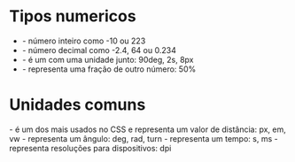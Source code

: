 # Tipos numericos

* <integer>             - número inteiro como -10 ou 223
* <number>              - número decimal como -2.4, 64 ou 0.234
* <dimension>           - é um <number> com uma unidade junto: 90deg, 2s, 8px
* <percentage>          - representa uma fração de outro número: 50%

# Unidades comuns
<length>                - é um dos mais usados no CSS e representa um valor de distância: px, em, vw
<angle>                 - representa um ângulo: deg, rad, turn
<time>                  - representa um tempo: s, ms
<resolution>            - representa resoluções para dispositivos: dpi